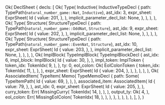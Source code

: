 Ok(
    DeclSheet {
        decls: [
            Ok(
                Type(
                    Inductive(
                        InductiveTypeDecl {
                            path: TypePath(`natural_number_game::Nat`, `Inductive`),
                            ast_idx: 3,
                            expr_sheet: ExprSheet(
                                Id {
                                    value: 201,
                                },
                            ),
                            implicit_parameter_decl_list: None,
                        },
                    ),
                ),
            ),
            Ok(
                Type(
                    Structure(
                        StructureTypeDecl {
                            path: TypePath(`natural_number_game::OddNat`, `Structure`),
                            ast_idx: 9,
                            expr_sheet: ExprSheet(
                                Id {
                                    value: 202,
                                },
                            ),
                            implicit_parameter_decl_list: None,
                        },
                    ),
                ),
            ),
            Ok(
                Type(
                    Structure(
                        StructureTypeDecl {
                            path: TypePath(`natural_number_game::EvenNat`, `Structure`),
                            ast_idx: 10,
                            expr_sheet: ExprSheet(
                                Id {
                                    value: 203,
                                },
                            ),
                            implicit_parameter_decl_list: None,
                        },
                    ),
                ),
            ),
            Ok(
                ImplBlock(
                    TypeImplBlock(
                        TypeImplBlockDecl {
                            ast_idx: 6,
                            impl_block: ImplBlock(
                                Id {
                                    value: 30,
                                },
                            ),
                            impl_token: ImplToken {
                                token_idx: TokenIdx(
                                    9,
                                ),
                            },
                            ty: 0,
                            eol_colon: Ok(
                                EolColonToken {
                                    token_idx: TokenIdx(
                                        11,
                                    ),
                                },
                            ),
                            expr_sheet: ExprSheet(
                                Id {
                                    value: 204,
                                },
                            ),
                        },
                    ),
                ),
            ),
            Ok(
                AssociatedItem(
                    TypeItem(
                        Memo(
                            TypeMemoDecl {
                                path: Some(
                                    TypeItemPath(
                                        Id {
                                            value: 69,
                                        },
                                    ),
                                ),
                                associated_item: AssociatedItem(
                                    Id {
                                        value: 79,
                                    },
                                ),
                                ast_idx: 0,
                                expr_sheet: ExprSheet(
                                    Id {
                                        value: 205,
                                    },
                                ),
                                curry_token: Err(
                                    MissingCurry(
                                        TokenIdx(
                                            14,
                                        ),
                                    ),
                                ),
                                output_ty: Ok(
                                    4,
                                ),
                                eol_colon: Err(
                                    MissingEolColon(
                                        TokenIdx(
                                            18,
                                        ),
                                    ),
                                ),
                            },
                        ),
                    ),
                ),
            ),
        ],
    },
)